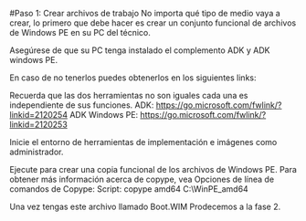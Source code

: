 #Paso 1: Crear archivos de trabajo
No importa qué tipo de medio vaya a crear, lo primero que debe hacer es crear un conjunto funcional de archivos de Windows PE en su PC del técnico.

Asegúrese de que su PC tenga instalado el complemento ADK y ADK windows PE.

En caso de no tenerlos puedes obtenerlos en los siguientes links:

Recuerda que las dos herramientas no son iguales cada una es independiente de sus funciones.
ADK: https://go.microsoft.com/fwlink/?linkid=2120254
ADK Windows PE: https://go.microsoft.com/fwlink/?linkid=2120253

Inicie el entorno de herramientas de implementación e imágenes como administrador.

Ejecute para crear una copia funcional de los archivos de Windows PE. Para obtener más información acerca de copype, vea Opciones de línea de comandos de Copype:
Script:  copype amd64 C:\WinPE_amd64

Una vez tengas este archivo llamado Boot.WIM Prodecemos a la fase 2.
